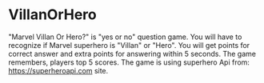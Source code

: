 # VillanOrHero

"Marvel Villan Or Hero?" is "yes or no" question game. You will have to recognize if Marvel superhero is "Villan" or "Hero".
You will get points for correct answer and extra points for answering within 5 seconds. 
The game remembers, players top 5 scores. 
The game is using superhero Api from: https://superheroapi.com site. 




